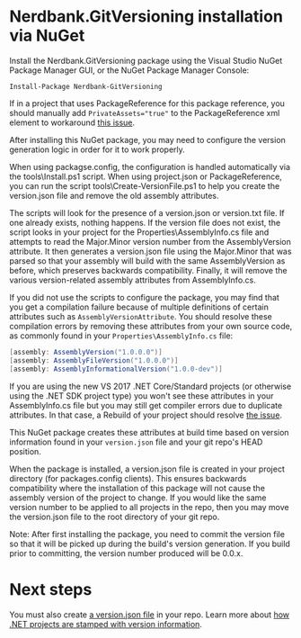 # Nerdbank.GitVersioning installation via NuGet 

Install the Nerdbank.GitVersioning package using the Visual Studio
NuGet Package Manager GUI, or the NuGet Package Manager Console: 

```
Install-Package Nerdbank-GitVersioning
```

If in a project that uses PackageReference for this package reference, you should manually add
`PrivateAssets="true"` to the PackageReference xml element to workaround
[this issue](https://github.com/AArnott/Nerdbank.GitVersioning/issues/122).

After installing this NuGet package, you may need to configure the version generation logic
in order for it to work properly.

When using packagse.config, the configuration is handled automatically via the tools\Install.ps1 script.
When using project.json or PackageReference, you can run the script tools\Create-VersionFile.ps1 to help
you create the version.json file and remove the old assembly attributes.

The scripts will look for the presence of a version.json or version.txt file.
If one already exists, nothing happens. If the version file does not exist,
the script looks in your project for the Properties\AssemblyInfo.cs file and attempts
to read the Major.Minor version number from
the AssemblyVersion attribute. It then generates a version.json file using the Major.Minor
that was parsed so that your assembly will build with the same AssemblyVersion as before,
which preserves backwards compatibility. Finally, it will remove the various version-related
assembly attributes from AssemblyInfo.cs.

If you did not use the scripts to configure the package, you may find that you get a
compilation failure because of multiple definitions of certain attributes such as
`AssemblyVersionAttribute`.
You should resolve these compilation errors by removing these attributes from your own
source code, as commonly found in your `Properties\AssemblyInfo.cs` file:

```csharp
[assembly: AssemblyVersion("1.0.0.0")]
[assembly: AssemblyFileVersion("1.0.0.0")]
[assembly: AssemblyInformationalVersion("1.0.0-dev")]
```

If you are using the new VS 2017 .NET Core/Standard projects (or otherwise using the .NET SDK project type)
you won't see these attributes in your AssemblyInfo.cs file but you may still get compiler errors
due to duplicate attributes. In that case, a Rebuild of your project should resolve
[the issue](https://github.com/AArnott/Nerdbank.GitVersioning/issues/121).

This NuGet package creates these attributes at build time based on version information
found in your `version.json` file and your git repo's HEAD position.

When the package is installed, a version.json file is created in your project directory
(for packages.config clients). This ensures backwards compatibility where the installation of
this package will not cause the assembly version of the project to change. If you would
like the same version number to be applied to all projects in the repo, then you may move
the version.json file to the root directory of your git repo.

Note: After first installing the package, you need to commit the version file so that
it will be picked up during the build's version generation. If you build prior to committing,
the version number produced will be 0.0.x.

# Next steps 

You must also create [a version.json file](versionJson.md) in your repo. 
Learn more about [how .NET projects are stamped with version information](dotnet.md).
